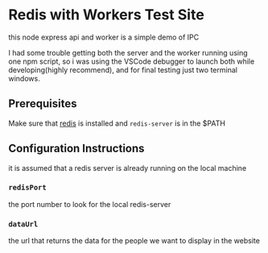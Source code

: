 
# Redis with Workers Test Site
this node express api and worker is a simple demo of IPC

I had some trouble getting both the server and the worker running using one npm script, so i was using the VSCode debugger to launch both while developing(highly recommend), and for final testing just two terminal windows.
## Prerequisites
Make sure that [redis](https://redis.io/ "Redis Website") is installed and `redis-server` is in the $PATH 

## Configuration Instructions
it is assumed that a redis server is already running on the local machine

### `redisPort`
the port number to look for the local redis-server

### `dataUrl`
the url that returns the data for the people we want to display in the website

